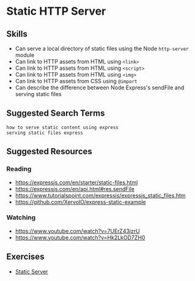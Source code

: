 # Static HTTP Server

## Skills

- Can serve a local directory of static files using the Node `http-server` module
- Can link to HTTP assets from HTML using `<link>`
- Can link to HTTP assets from HTML using `<script>`
- Can link to HTTP assets from HTML using `<img>`
- Can link to HTTP assets from CSS using `@import`
- Can describe the difference between Node Express's sendFile and serving static files

## Suggested Search Terms
```
how to serve static content using express
serving static files express
```

## Suggested Resources

### Reading

- https://expressjs.com/en/starter/static-files.html
- https://expressjs.com/en/api.html#res.sendFile
- https://www.tutorialspoint.com/expressjs/expressjs_static_files.htm
- https://github.com/XervoIO/express-static-example

### Watching

- https://www.youtube.com/watch?v=7UErZ43jzrU
- https://www.youtube.com/watch?v=Hk2LkOD7ZH0

## Exercises

- [Static Server](./exercises/Static-Server/README.md)
